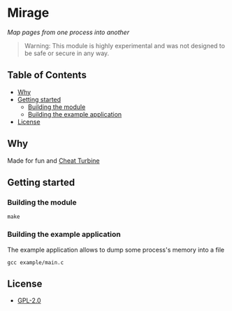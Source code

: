 # Mirage
_Map pages from one process into another_

> Warning: This module is highly experimental and was not designed to be safe or secure in any way.

## Table of Contents
- [Why](#why)
- [Getting started](#getting-started)
    - [Building the module](#building-the-module)
    - [Building the example application](#building-the-example-application)
- [License](#license)

## Why
Made for fun and [Cheat Turbine](https://github.com/rednik1337/CheatTurbine)

## Getting started
### Building the module
```
make
```
### Building the example application
The example application allows to dump some process's memory into a file
```
gcc example/main.c
```

## License
- [GPL-2.0](LICENSE)
